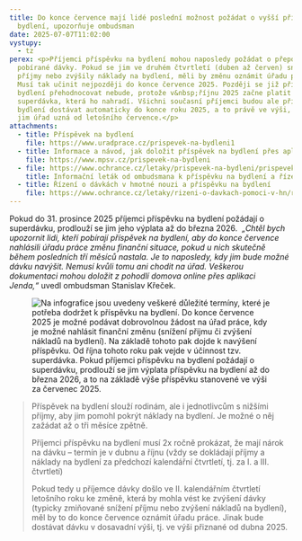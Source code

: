 ```yaml
---
title: Do konce července mají lidé poslední možnost požádat o vyšší příspěvek na
  bydlení, upozorňuje ombudsman
date: 2025-07-07T11:02:00
vystupy:
  - tz
perex: <p>Příjemci příspěvku na bydlení mohou naposledy požádat o přepočet výše
  pobírané dávky. Pokud se jim ve druhém čtvrtletí (duben až červen) snížily
  příjmy nebo zvýšily náklady na bydlení, měli by změnu oznámit úřadu práce.
  Musí tak učinit nejpozději do konce července 2025. Později se již příspěvek na
  bydlení přehodnocovat nebude, protože v&nbsp;říjnu 2025 začne platit tzv.
  superdávka, která ho nahradí. Všichni současní příjemci budou ale příspěvek na
  bydlení dostávat automaticky do konce roku 2025, a to právě ve výši, kterou
  jim úřad uzná od letošního července.</p>
attachments:
  - title: Příspěvek na bydlení
    file: https://www.uradprace.cz/prispevek-na-bydleni1
  - title: Informace a návod, jak doložit příspěvek na bydlení přes aplikaci Jenda
    file: https://www.mpsv.cz/prispevek-na-bydleni
  - file: https://www.ochrance.cz/letaky/prispevek-na-bydleni/prispevek-na-bydleni.pdf
    title: Informační leták od ombudsmana k příspěvku na bydlení a řízení o něm
  - title: Řízení o dávkách v hmotné nouzi a příspěvku na bydlení
    file: https://www.ochrance.cz/letaky/rizeni-o-davkach-pomoci-v-hn/rizeni-o-davkach-pomoci-v-hn.pdf
---
```

<p>Pokud do 31. prosince 2025 příjemci příspěvku na bydlení požádají o superdávku, prodlouží se jim jeho výplata až do března 2026.&nbsp; 
<i>„Chtěl bych upozornit lidi, kteří pobírají příspěvek na bydlení, aby do konce července nahlásili úřadu práce změnu finanční situace, pokud u nich skutečně během posledních tří měsíců nastala. Je to naposledy, kdy jim bude možné dávku navýšit. Nemusí kvůli tomu ani chodit na úřad. Veškerou dokumentaci mohou doložit z pohodlí domova online přes aplikaci Jenda,“&nbsp;</i>uvedl ombudsman Stanislav Křeček.&nbsp;
<i>&nbsp;</i></p>
<figure class="image">
<img src="https://www.ochrance.cz/aktualne/do_konce_cervence_maji_lide_posledni_moznost_pozadat_o_vyssi_prispevek_na_bydleni_upozornuje_ombudsman/grafiky_na_fb_84_.jpg" alt="Na infografice jsou uvedeny veškeré důležité termíny, které je potřeba dodržet k příspěvku na bydlení. Do konce července 2025 je možné podávat dobrovolnou žádost na úřad práce, kdy je možné nahlásit finanční změnu (snížení přijmu či zvýšení nákladů na bydlení). Na základě tohoto pak dojde k navýšení příspěvku. Od října tohoto roku pak vejde v účinnost tzv. superdávka. Pokud příjemci příspěvku na bydlení požádají o superdávku, prodlouží se jim výplata příspěvku na bydlení až do března 2026, a to na základě výše příspěvku stanovené ve výši za červenec 2025."></figure>
<blockquote>
<p>Příspěvek na bydlení slouží rodinám, ale i jednotlivcům s&nbsp;nižšími příjmy, aby jim pomohl pokrýt náklady na bydlení. Je možné o něj zažádat až o tři měsíce zpětně.&nbsp;</p>
<p>Příjemci příspěvku na bydlení musí 2x ročně prokázat, že mají nárok na dávku – termín je v&nbsp;dubnu a říjnu (vždy se dokládají příjmy a náklady na bydlení za předchozí kalendářní čtvrtletí, tj. za I. a III. čtvrtletí)</p>
<p>Pokud tedy u příjemce dávky došlo ve II. kalendářním čtvrtletí letošního roku ke změně, která by mohla vést ke zvýšení dávky (typicky zmiňované snížení příjmu nebo zvýšení nákladů na bydlení), měl by to do konce července oznámit úřadu práce. Jinak bude dostávat dávku v&nbsp;dosavadní výši, tj. ve výši přiznané od dubna 2025.&nbsp;</p></blockquote>
<p>&nbsp;</p>
